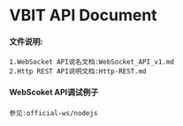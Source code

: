 # VBIT API Document

#### 文件说明:
    1.WebSocket API说名文档:WebSocket_API_v1.md  
    2.Http REST API说明文档:Http-REST.md

#### WebScoket API调试例子
    参见:official-ws/nodejs




